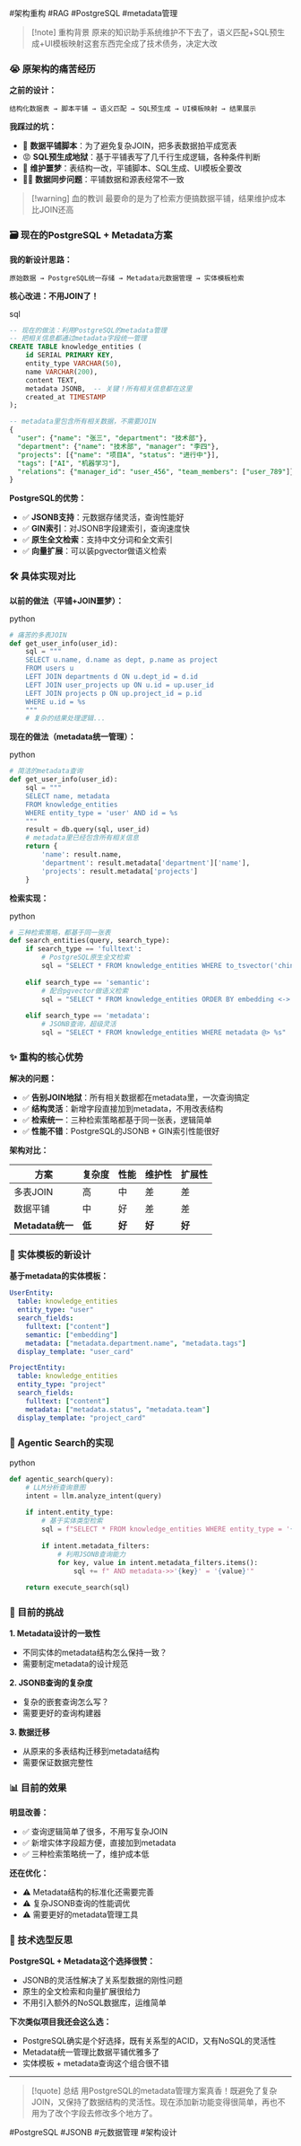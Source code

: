 
#架构重构 #RAG #PostgreSQL #metadata管理

> [!note] 重构背景 原来的知识助手系统维护不下去了，语义匹配+SQL预生成+UI模板映射这套东西完全成了技术债务，决定大改

### 😭 原架构的痛苦经历

**之前的设计：**

```
结构化数据表 → 脚本平铺 → 语义匹配 → SQL预生成 → UI模板映射 → 结果展示
```

**我踩过的坑：**

- 🤮 **数据平铺脚本**：为了避免复杂JOIN，把多表数据拍平成宽表
- 😡 **SQL预生成地狱**：基于平铺表写了几千行生成逻辑，各种条件判断
- 🤬 **维护噩梦**：表结构一改，平铺脚本、SQL生成、UI模板全要改
- 🤷‍♂️ **数据同步问题**：平铺数据和源表经常不一致

> [!warning] 血的教训 最要命的是为了检索方便搞数据平铺，结果维护成本比JOIN还高

### 🗃️ 现在的PostgreSQL + Metadata方案

**我的新设计思路：**

```
原始数据 → PostgreSQL统一存储 → Metadata元数据管理 → 实体模板检索
```

**核心改进：不用JOIN了！**

sql

```sql
-- 现在的做法：利用PostgreSQL的metadata管理
-- 把相关信息都通过metadata字段统一管理
CREATE TABLE knowledge_entities (
    id SERIAL PRIMARY KEY,
    entity_type VARCHAR(50),
    name VARCHAR(200),
    content TEXT,
    metadata JSONB,  -- 关键！所有相关信息都在这里
    created_at TIMESTAMP
);

-- metadata里包含所有相关数据，不需要JOIN
{
  "user": {"name": "张三", "department": "技术部"},
  "department": {"name": "技术部", "manager": "李四"},
  "projects": [{"name": "项目A", "status": "进行中"}],
  "tags": ["AI", "机器学习"],
  "relations": {"manager_id": "user_456", "team_members": ["user_789"]}
}
```

**PostgreSQL的优势：**

- ✅ **JSONB支持**：元数据存储灵活，查询性能好
- ✅ **GIN索引**：对JSONB字段建索引，查询速度快
- ✅ **原生全文检索**：支持中文分词和全文索引
- ✅ **向量扩展**：可以装pgvector做语义检索

### 🛠️ 具体实现对比

**以前的做法（平铺+JOIN噩梦）：**

python

```python
# 痛苦的多表JOIN
def get_user_info(user_id):
    sql = """
    SELECT u.name, d.name as dept, p.name as project
    FROM users u 
    LEFT JOIN departments d ON u.dept_id = d.id
    LEFT JOIN user_projects up ON u.id = up.user_id
    LEFT JOIN projects p ON up.project_id = p.id
    WHERE u.id = %s
    """
    # 复杂的结果处理逻辑...
```

**现在的做法（metadata统一管理）：**

python

```python
# 简洁的metadata查询
def get_user_info(user_id):
    sql = """
    SELECT name, metadata 
    FROM knowledge_entities 
    WHERE entity_type = 'user' AND id = %s
    """
    result = db.query(sql, user_id)
    # metadata里已经包含所有相关信息
    return {
        'name': result.name,
        'department': result.metadata['department']['name'],
        'projects': result.metadata['projects']
    }
```

**检索实现：**

python

```python
# 三种检索策略，都基于同一张表
def search_entities(query, search_type):
    if search_type == 'fulltext':
        # PostgreSQL原生全文检索
        sql = "SELECT * FROM knowledge_entities WHERE to_tsvector('chinese', content) @@ plainto_tsquery('chinese', %s)"
        
    elif search_type == 'semantic':
        # 配合pgvector做语义检索
        sql = "SELECT * FROM knowledge_entities ORDER BY embedding <-> %s LIMIT 10"
        
    elif search_type == 'metadata':
        # JSONB查询，超级灵活
        sql = "SELECT * FROM knowledge_entities WHERE metadata @> %s"
```

### ✨ 重构的核心优势

**解决的问题：**

- ✅ **告别JOIN地狱**：所有相关数据都在metadata里，一次查询搞定
- ✅ **结构灵活**：新增字段直接加到metadata，不用改表结构
- ✅ **检索统一**：三种检索策略都基于同一张表，逻辑简单
- ✅ **性能不错**：PostgreSQL的JSONB + GIN索引性能很好

**架构对比：**

|方案|复杂度|性能|维护性|扩展性|
|---|---|---|---|---|
|多表JOIN|高|中|差|差|
|数据平铺|中|好|差|差|
|**Metadata统一**|**低**|**好**|**好**|**好**|

### 🎯 实体模板的新设计

**基于metadata的实体模板：**

```yaml
UserEntity:
  table: knowledge_entities
  entity_type: "user"
  search_fields:
    fulltext: ["content"]
    semantic: ["embedding"] 
    metadata: ["metadata.department.name", "metadata.tags"]
  display_template: "user_card"

ProjectEntity:
  table: knowledge_entities  
  entity_type: "project"
  search_fields:
    fulltext: ["content"]
    metadata: ["metadata.status", "metadata.team"]
  display_template: "project_card"
```

### 🚀 Agentic Search的实现

python

```python
def agentic_search(query):
    # LLM分析查询意图
    intent = llm.analyze_intent(query)
    
    if intent.entity_type:
        # 基于实体类型检索
        sql = f"SELECT * FROM knowledge_entities WHERE entity_type = '{intent.entity_type}'"
        
        if intent.metadata_filters:
            # 利用JSONB查询能力
            for key, value in intent.metadata_filters.items():
                sql += f" AND metadata->>'{key}' = '{value}'"
                
    return execute_search(sql)
```

### 🤔 目前的挑战

**1. Metadata设计的一致性**

- 不同实体的metadata结构怎么保持一致？
- 需要制定metadata的设计规范

**2. JSONB查询的复杂度**

- 复杂的嵌套查询怎么写？
- 需要更好的查询构建器

**3. 数据迁移**

- 从原来的多表结构迁移到metadata结构
- 需要保证数据完整性

### 📊 目前的效果

**明显改善：**

- ✅ 查询逻辑简单了很多，不用写复杂JOIN
- ✅ 新增实体字段超方便，直接加到metadata
- ✅ 三种检索策略统一了，维护成本低

**还在优化：**

- ⚠️ Metadata结构的标准化还需要完善
- ⚠️ 复杂JSONB查询的性能调优
- ⚠️ 需要更好的metadata管理工具

### 💭 技术选型反思

**PostgreSQL + Metadata这个选择很赞：**

- JSONB的灵活性解决了关系型数据的刚性问题
- 原生的全文检索和向量扩展很给力
- 不用引入额外的NoSQL数据库，运维简单

**下次类似项目我还会这么选：**

- PostgreSQL确实是个好选择，既有关系型的ACID，又有NoSQL的灵活性
- Metadata统一管理比数据平铺优雅多了
- 实体模板 + metadata查询这个组合很不错

---

> [!quote] 总结 用PostgreSQL的metadata管理方案真香！既避免了复杂JOIN，又保持了数据结构的灵活性。现在添加新功能变得很简单，再也不用为了改个字段去修改多个地方了。

#PostgreSQL #JSONB #元数据管理 #架构设计